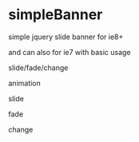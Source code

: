 # simpleBanner

simple jquery slide banner for ie8+

and can also for ie7 with basic usage



slide/fade/change


animation

slide

fade

change
